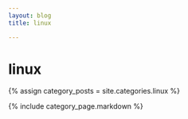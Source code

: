 ```yaml
---
layout: blog
title: linux

---
```


linux
=========

{% assign category_posts = site.categories.linux %}

{% include category_page.markdown %}
